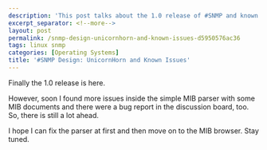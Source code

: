 ```yaml
---
description: 'This post talks about the 1.0 release of #SNMP and known issues.'
excerpt_separator: <!--more-->
layout: post
permalink: /snmp-design-unicornhorn-and-known-issues-d5950576ac36
tags: linux snmp
categories: [Operating Systems]
title: '#SNMP Design: UnicornHorn and Known Issues'
---
```

Finally the 1.0 release is here.

However, soon I found more issues inside the simple MIB parser with some MIB documents and there were a bug report in the discussion board, too. So, there is still a lot ahead.

I hope I can fix the parser at first and then move on to the MIB browser. Stay tuned.
<!--more-->